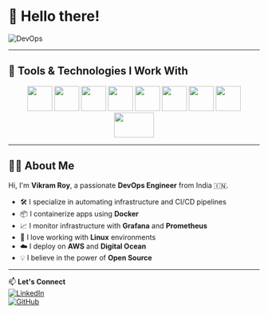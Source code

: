 # 👋 Hello there!

![DevOps](https://cdn.dribbble.com/users/2704418/screenshots/7471573/media/f3aa1b5c578b2e5d8f43bd44e6fd8d15.gif)

---

## 🚀 Tools & Technologies I Work With

<p align="center">
  <img src="https://cdn.jsdelivr.net/gh/devicons/devicon/icons/git/git-original.svg" width="50" height="50"/>
  <img src="https://cdn.jsdelivr.net/gh/devicons/devicon/icons/github/github-original.svg" width="50" height="50"/>
  <img src="https://cdn.jsdelivr.net/gh/devicons/devicon/icons/docker/docker-original.svg" width="50" height="50"/>
  <img src="https://cdn.jsdelivr.net/gh/devicons/devicon/icons/jenkins/jenkins-original.svg" width="50" height="50"/>
  <img src="https://cdn.jsdelivr.net/gh/devicons/devicon/icons/linux/linux-original.svg" width="50" height="50"/>
  <img src="https://cdn.jsdelivr.net/gh/devicons/devicon/icons/amazonwebservices/amazonwebservices-original.svg" width="50" height="50"/>
  <img src="https://cdn.jsdelivr.net/gh/devicons/devicon/icons/grafana/grafana-original.svg" width="50" height="50"/>
  <img src="https://cdn.jsdelivr.net/gh/devicons/devicon/icons/prometheus/prometheus-original.svg" width="50" height="50"/>
  <img src="https://upload.wikimedia.org/wikipedia/commons/f/ff/DigitalOcean_logo.svg" width="80" height="50"/>
</p>

---

## 👨‍💻 About Me

Hi, I'm **Vikram Roy**, a passionate **DevOps Engineer** from India 🇮🇳.

- 🛠 I specialize in automating infrastructure and CI/CD pipelines  
- 📦 I containerize apps using **Docker**  
- 📈 I monitor infrastructure with **Grafana** and **Prometheus**  
- 🐧 I love working with **Linux** environments  
- ☁️ I deploy on **AWS** and **Digital Ocean**  
- 💡 I believe in the power of **Open Source**

---

📫 **Let's Connect**  
[![LinkedIn](https://img.shields.io/badge/LinkedIn-blue?logo=linkedin&style=for-the-badge)](https://linkedin.com/in/vikramroy)  
[![GitHub](https://img.shields.io/badge/GitHub-000?logo=github&style=for-the-badge)](https://github.com/vikramroy)
